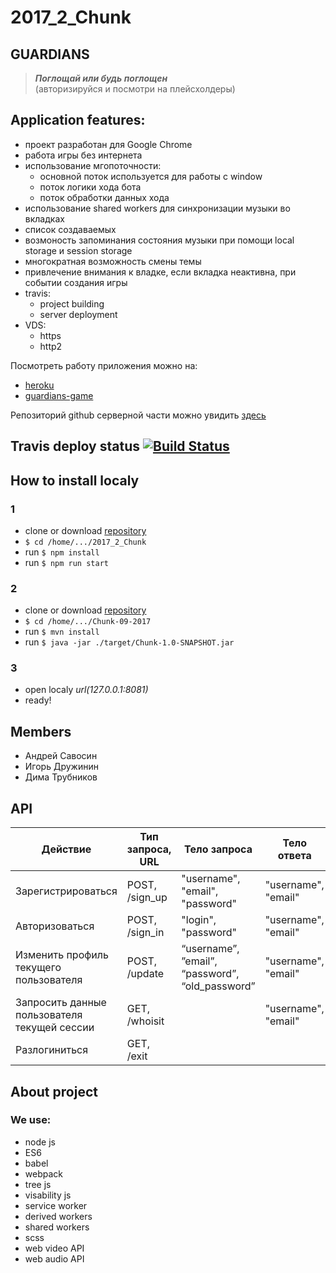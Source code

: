 # 2017_2_Chunk

## GUARDIANS
> ***Поглощай или будь поглощен<br>***
> (авторизируйся и посмотри на плейсхолдеры)

## Application features:
- проект разработан для Google Chrome
- работа игры без интернета
- использование мгопоточности: 
  - основной поток используется для работы с window
  - поток логики хода бота
  - поток обработки данных хода
- использование shared workers для синхронизации музыки во вкладках
- список создаваемых
- возмоность запоминания состояния музыки при помощи local storage и session storage
- многократная возможность смены темы
- привлечение внимания к владке, если вкладка неактивна, при событии создания игры
- travis:
  - project building
  - server deployment
- VDS:
   - https
   - http2

Посмотреть работу приложения можно на:
- [heroku](https://chunk-frontend.herokuapp.com)<br>
- [guardians-game](https://guardians-game.ru)<br>

Репозиторий github серверной части можно увидить [здесь](https://github.com/java-park-mail-ru/Chunk-09-2017)

## Travis deploy status [![Build Status](https://travis-ci.org/frontend-park-mail-ru/2017_2_Chunk.svg?branch=travis)](https://travis-ci.org/frontend-park-mail-ru/2017_2_Chunk)



## How to install localy
### 1
- clone or download [repository](https://github.com/frontend-park-mail-ru/2017_2_Chunk/tree/drujinin)
- `$ cd /home/.../2017_2_Chunk`
- run `$ npm install`
- run `$ npm run start`

### 2
- clone or download [repository](https://github.com/java-park-mail-ru/Chunk-09-2017)
- `$ cd /home/.../Chunk-09-2017`
- run `$ mvn install`
- run `$ java -jar ./target/Chunk-1.0-SNAPSHOT.jar`

### 3
- open localy *url(127.0.0.1:8081)*
- ready!

## Members
* Андрей Савосин
* Игорь Дружинин
* Дима Трубников

## API
| Действие | Тип запроса, URL | Тело запроса | Тело ответа |
| --- | --- | --- | --- |
| Зарегистрироваться | POST, /sign_up | "username", "email", "password" | "username", "email" |
| Авторизоваться | POST, /sign_in | "login", "password" | "username", "email" |
| Изменить профиль текущего пользователя | POST, /update | “username”, ”email”, “password”, “old_password” | "username", "email" |
| Запросить данные пользователя текущей сессии | GET, /whoisit | | "username", "email" | |
| Разлогиниться | GET, /exit |  |  |

## About project
### We use:
- node js
- ES6
- babel
- webpack
- tree js
- visability js
- service worker
- derived workers
- shared workers
- scss
- web video API
- web audio API
